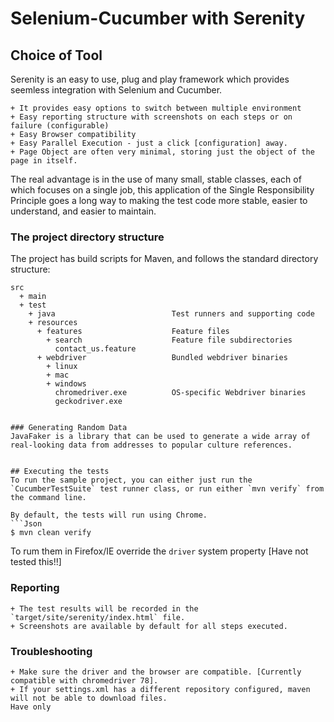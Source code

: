 # Selenium-Cucumber with Serenity 


## Choice of Tool
Serenity is an easy to use, plug and play framework which provides seemless integration with Selenium and Cucumber.

	+ It provides easy options to switch between multiple environment
	+ Easy reporting structure with screenshots on each steps or on failure (configurable)
	+ Easy Browser compatibility
	+ Easy Parallel Execution - just a click [configuration] away.
	+ Page Object are often very minimal, storing just the object of the page in itself.
	
The real advantage is in the use of many small, stable classes, each of which focuses on a single job, this application of the Single Responsibility Principle goes a long way to making the test code more stable, easier to understand, and easier to maintain.

### The project directory structure
The project has build scripts for Maven, and follows the standard directory structure:
```Gherkin
src
  + main
  + test
    + java                          Test runners and supporting code
    + resources
      + features                    Feature files
        + search                    Feature file subdirectories 
          contact_us.feature  
      + webdriver                   Bundled webdriver binaries
        + linux
        + mac
        + windows
          chromedriver.exe          OS-specific Webdriver binaries
          geckodriver.exe


### Generating Random Data
JavaFaker is a library that can be used to generate a wide array of real-looking data from addresses to popular culture references.


## Executing the tests
To run the sample project, you can either just run the `CucumberTestSuite` test runner class, or run either `mvn verify` from the command line.

By default, the tests will run using Chrome. 
```Json
$ mvn clean verify
```
To rum them in Firefox/IE override the `driver` system property [Have not tested this!!]

### Reporting
	+ The test results will be recorded in the `target/site/serenity/index.html` file.
	+ Screenshots are available by default for all steps executed.

### Troubleshooting
	+ Make sure the driver and the browser are compatible. [Currently compatible with chromedriver 78].
	+ If your settings.xml has a different repository configured, maven will not be able to download files.
	Have only 



